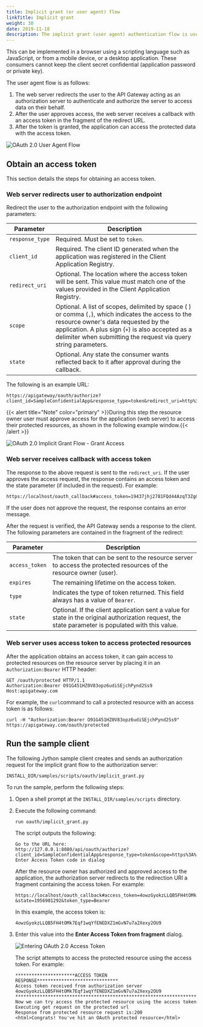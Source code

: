 ```yaml
---
title: Implicit grant (or user agent) flow
linkTitle: Implicit grant
weight: 30
date: 2019-11-18
description: The implicit grant (user agent) authentication flow is used by client applications (consumers) residing on the user's device.
---
```


This can be implemented in a browser using a scripting language such as JavaScript, or from a mobile device, or a desktop application. These consumers cannot keep the client secret confidential (application password or private key).

The user agent flow is as follows:

1. The web server redirects the user to the API Gateway acting as an authorization server to authenticate and authorize the server to access data on their behalf.
2. After the user approves access, the web server receives a callback with an access token in the fragment of the redirect URL.
3. After the token is granted, the application can access the protected data with the access token.

![OAuth 2.0 User Agent Flow](/Images/OAuth/APIgw_Oauth_implicit_grant_flow.png)

## Obtain an access token

This section details the steps for obtaining an access token.

### Web server redirects user to authorization endpoint

Redirect the user to the authorization endpoint with the following parameters:

| Parameter       | Description                                                                                                                                      |
|-----------------|--------------------------------------------------------------------------------------------------------------------------------------------------|
| `response_type` | Required. Must be set to `token`.                                                                                                                |
| `client_id`     | Required. The client ID generated when the application was registered in the Client Application Registry.                                        |
| `redirect_uri`  | Optional. The location where the access token will be sent. This value must match one of the values provided in the Client Application Registry. |
| `scope`         | Optional. A list of scopes, delimited by space ( ) or comma (`,`), which indicates the access to the resource owner's data requested by the application. A plus sign (`+`) is also accepted as a delimiter when submitting the request via query string  parameters.                |
| `state`         | Optional. Any state the consumer wants reflected back to it after approval during the callback.                                                  |

The following is an example URL:

```
https://apigateway/oauth/authorize?client_id=SampleConfidentialApp&response_type=token&redirect_uri=http%3A%2F%2Flocalhost%3A8090%2Fauth%2Fredirect.html&scope=https%3A%2F%2Flocalhost%3A8090%2Fauth%2Fuserinfo.email
```

{{< alert title="Note" color="primary" >}}During this step the resource owner user must approve access for the application (web server) to access their protected resources, as shown in the following example window.{{< /alert >}}

![OAuth 2.0 Implicit Grant Flow - Grant Access](/Images/OAuth/oauth_flow_allow_access.png)

### Web server receives callback with access token

The response to the above request is sent to the `redirect_uri`. If the user approves the access request, the response contains an access token and the state parameter (if included in the request). For example:

```
https://localhost/oauth_callback#access_token=19437jhj2781FQd44AzqT3Zg&token_type=Bearer&expires_in=3600
```

If the user does not approve the request, the response contains an error message.

After the request is verified, the API Gateway sends a response to the client. The following parameters are contained in the fragment of the redirect:

| Parameter      | Description                                                                                                                                         |
|----------------|-----------------------------------------------------------------------------------------------------------------------------------------------------|
| `access_token` | The token that can be sent to the resource server to access the protected resources of the resource owner (user).                                   |
| `expires`      | The remaining lifetime on the access token.                                                                                                         |
| `type`         | Indicates the type of token returned. This field always has a value of `Bearer`.                                                                    |
| `state`        | Optional. If the client application sent a value for state in the original authorization request, the state parameter is populated with this value. |

### Web server uses access token to access protected resources

After the application obtains an access token, it can gain access to protected resources on the resource server by placing it in an `Authorization:Bearer`
HTTP header:

```
GET /oauth/protected HTTP/1.1
Authorization:Bearer O91G451HZ0V83opz6udiSEjchPynd2Ss9
Host:apigateway.com
```

For example, the `curl`command to call a protected resource with an access token is as follows:

```
curl -H "Authorization:Bearer O91G451HZ0V83opz6udiSEjchPynd2Ss9" https://apigateway.com/oauth/protected
```

## Run the sample client

The following Jython sample client creates and sends an authorization request for the implicit grant flow to the authorization server:

```
INSTALL_DIR/samples/scripts/oauth/implicit_grant.py
```

To run the sample, perform the following steps:

1. Open a shell prompt at the `INSTALL_DIR/samples/scripts` directory.
2. Execute the following command:

    ```
    run oauth/implicit_grant.py
    ```

    The script outputs the following:

    ```
    Go to the URL here:
    http://127.0.0.1:8080/api/oauth/authorize?client_id=SampleConfidentialApp&response_type=token&scope=https%3A%2F%2Flocalhost%3A8090%2Fauth%2Fuserinfo.email&redirect_uri=https%3A%2F%2Flocalhost%2Foauth_callback&state=1956901292
    Enter Access Token code in dialog
    ```

    After the resource owner has authorized and approved access to the application, the authorization server redirects to the redirection URI a fragment containing the access token. For example:

    ```
    https://localhost/oauth_callback#access_token=4owzGyokzLLQB5FH4tOMk7Eqf1wqYfENEDXZ1mGvN7u7a2Xexy2OU9&expires_in=3599
    &state=1956901292&token_type=Bearer
    ```

    In this example, the access token is:

    ```
    4owzGyokzLLQB5FH4tOMk7Eqf1wqYfENEDXZ1mGvN7u7a2Xexy2OU9
    ```

3. Enter this value into the **Enter Access Token from fragment** dialog.

    ![Entering OAuth 2.0 Access Token](/Images/OAuth/oauth_user_agent_token.png)

    The script attempts to access the protected resource using the access token. For example:

    ```
    **********************ACCESS TOKEN RESPONSE******************************
    Access token received from authorization server 4owzGyokzLLQB5FH4tOMk7Eqf1wqYfENEDXZ1mGvN7u7a2Xexy2OU9
    ******************************************************************************
    Now we can try access the protected resource using the access token
    Executing get request on the protected url
    Response from protected resource request is:200
    <html>Congrats! You've hit an OAuth protected resource</html>
    ```
